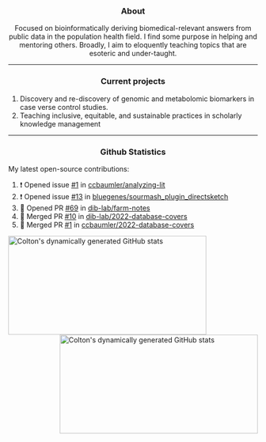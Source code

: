 <!--
Inspiration derived from:
1. https://zzetao.github.io/awesome-github-profile/
2. https://github.com/spcanelon
3. https://github.com/tallguyjenks

Tools used:
1. https://github.com/anuraghazra/github-readme-stats
2. https://github.com/jamesgeorge007/github-activity-readme
3. https://github.com/topics/profile-readme
-->

<h3 align="center">About</h3>

<p align="center">
Focused on bioinformatically deriving biomedical-relevant answers from public data in the population health field. 
I find some purpose in helping and mentoring others. Broadly, I aim to eloquently teaching topics that are esoteric and under-taught.
</p>

---

<h3 align="center">Current projects</h3>

1. Discovery and re-discovery of genomic and metabolomic biomarkers in case verse control studies.
2. Teaching inclusive, equitable, and sustainable practices in scholarly knowledge management

---

<h3 align="center">Github Statistics</h3>

My latest open-source contributions:

<!--START_SECTION:activity-->
1. ❗ Opened issue [#1](https://github.com/ccbaumler/analyzing-lit/issues/1) in [ccbaumler/analyzing-lit](https://github.com/ccbaumler/analyzing-lit)
2. ❗ Opened issue [#13](https://github.com/bluegenes/sourmash_plugin_directsketch/issues/13) in [bluegenes/sourmash_plugin_directsketch](https://github.com/bluegenes/sourmash_plugin_directsketch)
3. 💪 Opened PR [#69](https://github.com/dib-lab/farm-notes/pull/69) in [dib-lab/farm-notes](https://github.com/dib-lab/farm-notes)
4. 🎉 Merged PR [#10](https://github.com/dib-lab/2022-database-covers/pull/10) in [dib-lab/2022-database-covers](https://github.com/dib-lab/2022-database-covers)
5. 🎉 Merged PR [#1](https://github.com/ccbaumler/2022-database-covers/pull/1) in [ccbaumler/2022-database-covers](https://github.com/ccbaumler/2022-database-covers)
<!--END_SECTION:activity-->

<a href="https://github.com/ccbaumler">
  <img height="200" width=400 align="left" alt="Colton's dynamically generated GitHub stats" src="https://github-readme-stats.vercel.app/api?username=ccbaumler&show_icons=true&title_color=434d58&icon_color=fa8072&ring_color=ba55d3"/>
</a>
<a href="https://github.com/ccbaumler">
  <img height="200" width=400 align="right" alt="Colton's dynamically generated GitHub stats" src="https://github-readme-stats.vercel.app/api/top-langs/?username=ccbaumler&layout=compact&langs_count=6&card_width=320&title_color=434d58&hide=Standard%20ML,%20TeX,%20Jupyter%20Notebook" />
</a>
